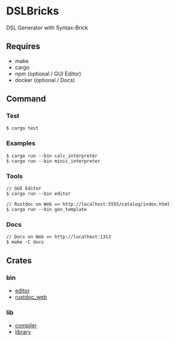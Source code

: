 # DSLBricks

DSL Generator with Syntax-Brick

## Requires

- make
- cargo
- npm (optional / GUI Editor)
- docker (optional / Docs)

## Command

### Test

```
$ cargo test
```

### Examples

```
$ cargo run --bin calc_interpreter
$ cargo run --bin minic_interpreter
```

### Tools

```
// GUI Editor
$ cargo run --bin editor

// Rustdoc on Web => http://localhost:5555/catalog/index.html
$ cargo run --bin gen_template
```

### Docs

```
// Docs on Web => http://localhost:1313
$ make -C docs
```

## Crates

### bin

- [editor](./src/editor/README.md)
- [rustdoc_web](./src/rustdoc_web/README.md)

### lib

- [compiler](./compiler/README.md)
- [library](./library/README.md)
